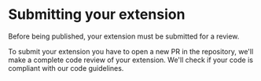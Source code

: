 # Submitting your extension
Before being published, your extension must be submitted for a review.

To submit your extension you have to open a new PR in the repository, we'll make a complete code review of your extension.
We'll check if your code is compliant with our code guidelines.
